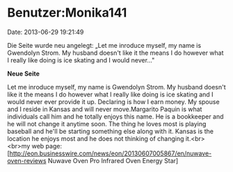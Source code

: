 Benutzer:Monika141
==================

Date: 2013-06-29 19:21:49

Die Seite wurde neu angelegt: „Let me inroduce myself, my name is
Gwendolyn Strom. My husband doesn\'t like it the means I do however what
I really like doing is ice skating and I would never..."

**Neue Seite**

<div>

Let me inroduce myself, my name is Gwendolyn Strom. My husband doesn\'t
like it the means I do however what I really like doing is ice skating
and I would never ever provide it up. Declaring is how I earn money. My
spouse and I reside in Kansas and will never move.Margarito Paquin is
what individuals call him and he totally enjoys this name. He is a
bookkeeper and he will not change it anytime soon. The thing he loves
most is playing baseball and he\'ll be starting something else along
with it. Kansas is the location he enjoys most and he does not thinking
of changing it.\<br\>\<br\>my web page:
\[http://eon.businesswire.com/news/eon/20130607005867/en/nuwave-oven-reviews
Nuwave Oven Pro Infrared Oven Energy Star\]

</div>
